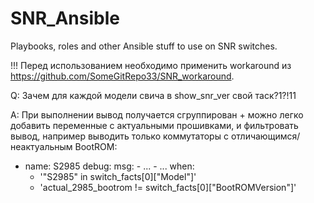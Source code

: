 # SNR_Ansible
Playbooks, roles and other Ansible stuff to use on SNR switches.

!!! Перед использованием необходимо применить workaround из https://github.com/SomeGitRepo33/SNR_workaround.

Q: Зачем для каждой модели свича в show_snr_ver свой таск?1?!11

A: При выполнении вывод получается сгруппирован + можно легко добавить переменные с актуальными прошивками, и фильтровать вывод, например выводить только коммутаторы с отличающимся/неактуальным BootROM:
- name: S2985
      debug:
        msg:
          - ...
          - ...
  when:
    - '"S2985" in switch_facts[0]["Model"]'
    - 'actual_2985_bootrom != switch_facts[0]["BootROMVersion"]'
